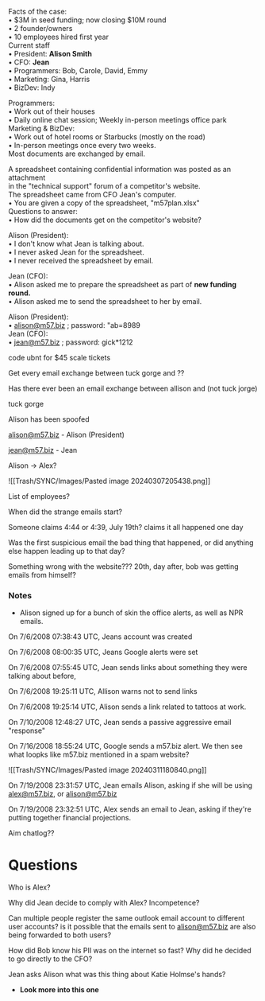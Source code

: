 Facts of the case:  
• $3M in seed funding; now closing $10M round  
• 2 founder/owners  
• 10 employees hired first year  
Current staff  
• President: **Alison Smith**  
• CFO: **Jean**  
• Programmers: Bob, Carole, David, Emmy  
• Marketing: Gina, Harris  
• BizDev: Indy

Programmers:  
• Work out of their houses  
• Daily online chat session; Weekly in-person meetings office park  
Marketing & BizDev:  
• Work out of hotel rooms or Starbucks (mostly on the road)  
• In-person meetings once every two weeks.  
Most documents are exchanged by email.

A spreadsheet containing confidential information was posted as an attachment  
in the "technical support" forum of a competitor's website.  
The spreadsheet came from CFO Jean's computer.  
• You are given a copy of the spreadsheet, "m57plan.xlsx"  
Questions to answer:  
• How did the documents get on the competitor's website?

Alison (President):  
• I don't know what Jean is talking about.  
• I never asked Jean for the spreadsheet.  
• I never received the spreadsheet by email.

Jean (CFO):  
• Alison asked me to prepare the spreadsheet as part of **new funding round.**  
• Alison asked me to send the spreadsheet to her by email.

Alison (President):  
• alison@m57.biz ; password: "ab=8989  
Jean (CFO):  
• jean@m57.biz ; password: gick*1212


code ubnt for $45 scale tickets



Get every email exchange between tuck gorge and ??

Has there ever been an email exchange between allison and (not tuck jorge)

tuck gorge

Alison has been spoofed

alison@m57.biz - Alison (President)

jean@m57.biz - Jean

Alison -> Alex?


![[Trash/SYNC/Images/Pasted image 20240307205438.png]]

List of employees?

When did the strange emails start?

Someone claims 4:44 or 4:39, July 19th? claims it all happened one day

Was the first suspicious email the bad thing that happened, or did anything else happen leading up to that day?

Something wrong with the website??? 20th, day after,
bob was getting emails from himself?


### Notes
- Alison signed up for a bunch of skin the office alerts, as well as NPR emails. 

On 7/6/2008 07:38:43 UTC, Jeans account was created

On 7/6/2008 08:00:35 UTC, Jeans Google alerts were set

On 7/6/2008 07:55:45 UTC, Jean sends links about something they were talking about before, 

On 7/6/2008 19:25:11 UTC, Allison warns not to send links

On 7/6/2008 19:25:14 UTC, Alison sends a link related to tattoos at work.

On 7/10/2008 12:48:27 UTC, Jean sends a passive aggressive email "response"

On 7/16/2008 18:55:24 UTC, Google sends a m57.biz alert. We then see what loopks like m57.biz mentioned in a spam website?

![[Trash/SYNC/Images/Pasted image 20240311180840.png]]

On 7/19/2008 23:31:57 UTC, Jean emails Alison, asking if she will be using alex@m57.biz, or alison@m57.biz

On 7/19/2008 23:32:51 UTC, Alex sends an email to Jean, asking if they're putting together financial projections.  


Aim chatlog??

# Questions

Who is Alex?

Why did Jean decide to comply with Alex? Incompetence?

Can multiple people register the same outlook email account to different user accounts? is it possible that the emails sent to alison@m57.biz are also being forwarded to both users?

How did Bob know his PII was on the internet so fast? Why did he decided to go directly to the CFO? 

Jean asks Alison what was this thing about Katie Holmse's hands?
- **Look more into this one**
